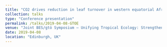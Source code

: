 ```yaml
---
title: "CO2 drives reduction in leaf turnover in western equatorial Africa"
collection: talks
type: "Conference presentation"
permalink: /talks/2019-04-08-GTOE
venue: "Joint BES/gtö Symposium – Unifying Tropical Ecology: Strengthening collaborative science"
date: 2019-04-08
location: "Edinburgh, UK"
---
```


